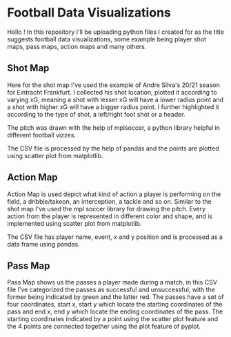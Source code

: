 # Football Data Visualizations
Hello ! In this repository I'll be uploading python files I created for as the title suggests football data visualizations, some example being player shot maps, pass maps, action maps and many others.

## Shot Map 
Here for the shot map I've used the example of Andre Silva's 20/21 season for Eintracht Frankfurt. I collected his shot location, plotted it according to varying xG, meaning a shot with lesser xG will have a lower radius point and a shot with higher xG will have a bigger radius point. I further highlighted it according to the type of shot, a left/right foot shot or a header. 

The pitch was drawn with the help of mplsoccer, a python library helpful in different football vizzes.

The CSV file is processed by the help of pandas and the points are plotted using scatter plot from matplotlib.

## Action Map
Action Map is used depict what kind of action a player is performing on the field, a dribble/takeon, an interception, a tackle and so on. Similar to the shot map I've used the mpl soccer library for drawing the pitch. Every action from the player is represented in different color and shape, and is implemented using scatter plot from matplotlib.

The CSV file has player name, event, x and y position and is processed as a data frame using pandas.

## Pass Map
Pass Map shows us the passes a player made during a match, in this CSV file I've categorized the passes as successful and unsuccessful, with the former being indicated by green and the latter red. The passes have a set of four coordinates, start x, start y which locate the starting coordinates of the pass and end x, end y which locate the ending coordinates of the pass. The starting coordinates indicated by a point using the scatter plot feature and the 4 points are connected together using the plot feature of pyplot.
